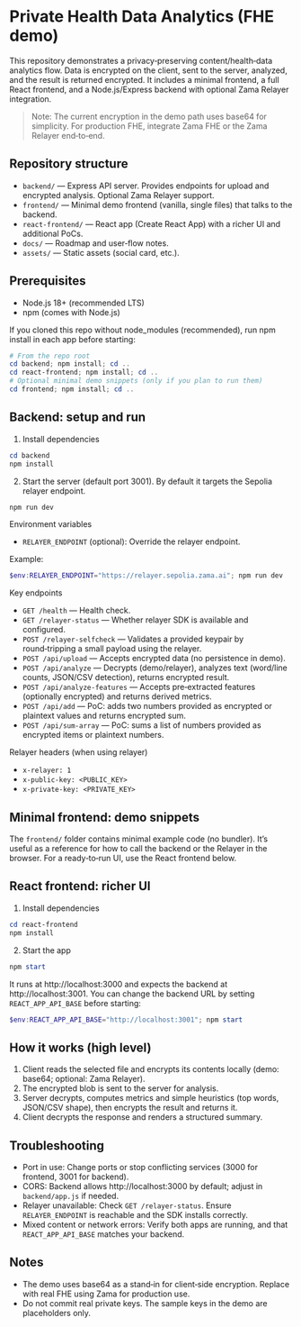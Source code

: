 # Private Health Data Analytics (FHE demo)

This repository demonstrates a privacy‑preserving content/health‑data analytics flow. Data is encrypted on the client, sent to the server, analyzed, and the result is returned encrypted. It includes a minimal frontend, a full React frontend, and a Node.js/Express backend with optional Zama Relayer integration.

> Note: The current encryption in the demo path uses base64 for simplicity. For production FHE, integrate Zama FHE or the Zama Relayer end‑to‑end.

## Repository structure

- `backend/` — Express API server. Provides endpoints for upload and encrypted analysis. Optional Zama Relayer support.
- `frontend/` — Minimal demo frontend (vanilla, single files) that talks to the backend.
- `react-frontend/` — React app (Create React App) with a richer UI and additional PoCs.
- `docs/` — Roadmap and user‑flow notes.
- `assets/` — Static assets (social card, etc.).

## Prerequisites

- Node.js 18+ (recommended LTS)
- npm (comes with Node.js)

If you cloned this repo without node_modules (recommended), run npm install in each app before starting:

```powershell
# From the repo root
cd backend; npm install; cd ..
cd react-frontend; npm install; cd ..
# Optional minimal demo snippets (only if you plan to run them)
cd frontend; npm install; cd ..
```

## Backend: setup and run

1) Install dependencies

```powershell
cd backend
npm install
```

2) Start the server (default port 3001). By default it targets the Sepolia relayer endpoint.

```powershell
npm run dev
```

Environment variables

- `RELAYER_ENDPOINT` (optional): Override the relayer endpoint.

Example:

```powershell
$env:RELAYER_ENDPOINT="https://relayer.sepolia.zama.ai"; npm run dev
```

Key endpoints

- `GET /health` — Health check.
- `GET /relayer-status` — Whether relayer SDK is available and configured.
- `POST /relayer-selfcheck` — Validates a provided keypair by round‑tripping a small payload using the relayer.
- `POST /api/upload` — Accepts encrypted data (no persistence in demo).
- `POST /api/analyze` — Decrypts (demo/relayer), analyzes text (word/line counts, JSON/CSV detection), returns encrypted result.
- `POST /api/analyze-features` — Accepts pre‑extracted features (optionally encrypted) and returns derived metrics.
- `POST /api/add` — PoC: adds two numbers provided as encrypted or plaintext values and returns encrypted sum.
- `POST /api/sum-array` — PoC: sums a list of numbers provided as encrypted items or plaintext numbers.

Relayer headers (when using relayer)

- `x-relayer: 1`
- `x-public-key: <PUBLIC_KEY>`
- `x-private-key: <PRIVATE_KEY>`

## Minimal frontend: demo snippets

The `frontend/` folder contains minimal example code (no bundler). It’s useful as a reference for how to call the backend or the Relayer in the browser. For a ready‑to‑run UI, use the React frontend below.

## React frontend: richer UI

1) Install dependencies

```powershell
cd react-frontend
npm install
```

2) Start the app

```powershell
npm start
```

It runs at http://localhost:3000 and expects the backend at http://localhost:3001. You can change the backend URL by setting `REACT_APP_API_BASE` before starting:

```powershell
$env:REACT_APP_API_BASE="http://localhost:3001"; npm start
```

## How it works (high level)

1) Client reads the selected file and encrypts its contents locally (demo: base64; optional: Zama Relayer).
2) The encrypted blob is sent to the server for analysis.
3) Server decrypts, computes metrics and simple heuristics (top words, JSON/CSV shape), then encrypts the result and returns it.
4) Client decrypts the response and renders a structured summary.

## Troubleshooting

- Port in use: Change ports or stop conflicting services (3000 for frontend, 3001 for backend).
- CORS: Backend allows http://localhost:3000 by default; adjust in `backend/app.js` if needed.
- Relayer unavailable: Check `GET /relayer-status`. Ensure `RELAYER_ENDPOINT` is reachable and the SDK installs correctly.
- Mixed content or network errors: Verify both apps are running, and that `REACT_APP_API_BASE` matches your backend.

## Notes

- The demo uses base64 as a stand‑in for client‑side encryption. Replace with real FHE using Zama for production use.
- Do not commit real private keys. The sample keys in the demo are placeholders only.
